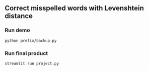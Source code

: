 ## Correct misspelled words with Levenshtein distance

### Run demo

`python prefix/backup.py`

### Run final product

`streamlit run project.py`
